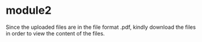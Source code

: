 # module2
Since the uploaded files are in the file format .pdf, kindly download the files in order to view the content of the files.
